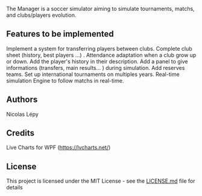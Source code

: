 The Manager is a soccer simulator aiming to simulate tournaments, matchs, and clubs/players evolution.

## Features to be implemented
Implement a system for transferring players between clubs.
Complete club sheet (history, best players ...) .
Attendance adaptation when a club grow up or down.
Add the player's history in their description.
Add a panel to give informations (transfers, main results... ) during simulation.
Add reserves teams.
Set up international tournaments on multiples years.
Real-time simulation
Engine to follow matchs in real-time.

## Authors
Nicolas Lépy

## Credits
Live Charts for WPF (https://lvcharts.net/)

## License

This project is licensed under the MIT License - see the [LICENSE.md](LICENSE.md) file for details